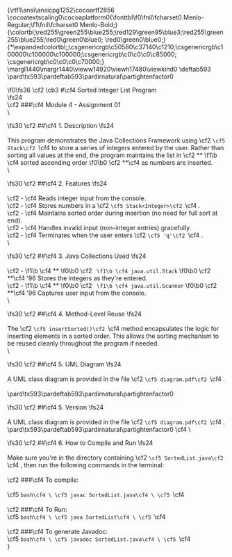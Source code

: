 {\rtf1\ansi\ansicpg1252\cocoartf2856
\cocoatextscaling0\cocoaplatform0{\fonttbl\f0\fnil\fcharset0 Menlo-Regular;\f1\fnil\fcharset0 Menlo-Bold;}
{\colortbl;\red255\green255\blue255;\red129\green95\blue3;\red255\green255\blue255;\red0\green0\blue0;
\red0\green0\blue0;}
{\*\expandedcolortbl;;\csgenericrgb\c50580\c37140\c1210;\csgenericrgb\c100000\c100000\c100000;\csgenericrgb\c0\c0\c0\c85000;
\csgenericrgb\c0\c0\c0\c70000;}
\margl1440\margr1440\vieww14920\viewh17480\viewkind0
\deftab593
\pard\tx593\pardeftab593\pardirnatural\partightenfactor0

\f0\fs36 \cf2 \cb3 #\cf4  Sorted Integer List Program  
\fs24 \
\cf2 ###\cf4  Module 4 - Assignment 01\
\

\fs30 \cf2 ##\cf4  1. Description
\fs24 \
\
This program demonstrates the Java Collections Framework using \cf2 `\cf5 Stack\cf2 `\cf4  to store a series of integers entered by the user. Rather than sorting all values at the end, the program maintains the list in \cf2 **
\f1\b \cf4 sorted ascending order
\f0\b0 \cf2 **\cf4  as numbers are inserted.\
\

\fs30 \cf2 ##\cf4  2. Features
\fs24 \
\
\cf2 - \cf4 Reads integer input from the console.\
\cf2 - \cf4 Stores numbers in a \cf2 `\cf5 Stack<Integer>\cf2 `\cf4 .\
\cf2 - \cf4 Maintains sorted order during insertion (no need for full sort at end).\
\cf2 - \cf4 Handles invalid input (non-integer entries) gracefully.\
\cf2 - \cf4 Terminates when the user enters \cf2 `\cf5 'q'\cf2 `\cf4 .\
\

\fs30 \cf2 ##\cf4  3. Java Collections Used
\fs24 \
\
\cf2 - 
\f1\b \cf4 **
\f0\b0 \cf2 `
\f1\b \cf4 java.util.Stack`
\f0\b0 \cf2 **\cf4  \'96 Stores the integers as they're entered.\
\cf2 - 
\f1\b \cf4 **
\f0\b0 \cf2 `
\f1\b \cf4 java.util.Scanner`
\f0\b0 \cf2 **\cf4  \'96 Captures user input from the console.\
\

\fs30 \cf2 ##\cf4  4. Method-Level Reuse
\fs24 \
\
The \cf2 `\cf5 insertSorted()\cf2 `\cf4  method encapsulates the logic for inserting elements in a sorted order. This allows the sorting mechanism to be reused cleanly throughout the program if needed.\
\

\fs30 \cf2 ##\cf4  5. UML Diagram
\fs24 \
\
A UML class diagram is provided in the file \cf2 `\cf5 diagram.pdf\cf2 `\cf4 .\
\
\pard\tx593\pardeftab593\pardirnatural\partightenfactor0

\fs30 \cf2 ##\cf4  5. Version
\fs24 \
\
A UML class diagram is provided in the file \cf2 `\cf5 diagram.pdf\cf2 `\cf4 .\
\pard\tx593\pardeftab593\pardirnatural\partightenfactor0
\cf4 \

\fs30 \cf2 ##\cf4  6. How to Compile and Run
\fs24 \
\
Make sure you're in the directory containing \cf2 `\cf5 SortedList.java\cf2 `\cf4 , then run the following commands in the terminal:\
\
\cf2 ###\cf4  To compile:\
\
\cf5 ```bash\cf4 \
\cf5 javac SortedList.java\cf4 \
\cf5 ```\cf4 \
\
\cf2 ###\cf4  To Run:\
\cf5 ```bash\cf4 \
\cf5 java SortedList\cf4 \
\cf5 ```\cf4 \
\
\cf2 ###\cf4  To generate Javadoc:\
\cf5 ```bash\cf4 \
\cf5 javadoc SortedList.java\cf4 \
\cf5 ```\cf4 \
}